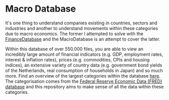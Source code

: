 # Macro Database
It's one thing to understand companies existing in countries, sectors and industries and another to understand 
movements within these categories due to macro economics. The former I attempted to solve with the 
[FinanceDatabase](https://github.com/JerBouma/FinanceDatabase) and the MacroDatabase is an attempt to cover the latter. 

Within this database of over 550.000 files, you are able to view an incredibly large amount of financial indicators 
(e.g. GDP, employment rates, interest & inflation rates), prices (e.g. commodities, CPIs and housing indices), an extensive 
variety of country data (e.g. government bond yields of the Netherlands, real consumption of households in Japan) and 
so much more. Find an overview of the largest categories within the database [here](/Database/README.md). The 
categorisation comes from the [Federal Reserve Economic Data (FRED) database](https://fred.stlouisfed.org/) and this 
repository aims to make sense of all the data within these categories.
